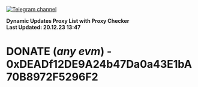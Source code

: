 [![Telegram channel](https://img.shields.io/endpoint?url=https://runkit.io/damiankrawczyk/telegram-badge/branches/master?url=https://t.me/n4z4v0d)](https://t.me/n4z4v0d) 

**Dynamic Updates Proxy List with Proxy Checker**  
**Last Updated: 20.12.23 13:47**

# DONATE (_any evm_) - 0xDEADf12DE9A24b47Da0a43E1bA70B8972F5296F2
